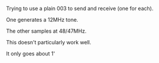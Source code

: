 Trying to use a plain 003 to send and receive (one for each).

One generates a 12MHz tone.

The other samples at 48/47MHz.

This doesn't particularly work well.

It only goes about 1'
